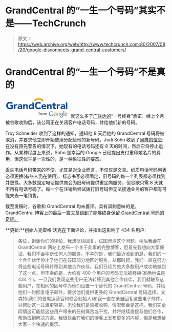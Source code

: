 # GrandCentral 的“一生一个号码”其实不是——TechCrunch

> 原文：<https://web.archive.org/web/http://www.techcrunch.com:80/2007/08/20/google-disconnects-grand-central-customers/>

# GrandCentral 的“一生一个号码”不是真的

[![grandcentral.jpg](img/110ff16319910b5d19e8a54cc93cc51e.png)](https://web.archive.org/web/20220816015311/http://www.crunchbase.com/company/grandcentral) 就这么多了[广联达的](https://web.archive.org/web/20220816015311/http://www.crunchbase.com/company/grandcentral)“一号终身”承诺。继上个月被谷歌收购后，该公司正在关闭客户电话号码，并给他们新的号码。

Troy Schneider 收到了这样的通知，通知他 8 天后他的 GrandCentral 号码将被取消，并要求他立即开始使用分配给他的新号码。Judi Sohn 收到了[同样的信息](https://web.archive.org/web/20220816015311/http://www.momathome.com/2007/08/how_using_a_beta_web_application_can_bite/):在没有预先警告的情况下，她现有的电话号码还有 8 天的时间，然后它将停止运作。从某种程度上来说，Sohn 是幸运的:Google 已经提出支付重印她名片的费用，但这似乎是一次性的，是一种象征性的姿态。

丢失电话号码带来的不便，尤其是对企业而言，不仅仅是文具。纸质电话号码列表必须更换(有些人仍在使用)，标志书写必须固定，旧号码的每一个列表都必须找到并更换。大多数固定电话提供商会为旧号码提供重定向服务，但谷歌只需 8 天就不再有电话号码了。每一个在注销后尝试拨打旧号码但无法接通业务的客户都有可能失去一笔销售。

截至发稿时，谷歌和 GrandCentral 均未置评。具有讽刺意味的是，GrandCentral 博客上的最后一篇文章[谈到了能够终身保留 GrandCentral 号码的奇迹。](https://web.archive.org/web/20220816015311/http://blog.grandcentral.com/?p=136)

**更新:**创始人克雷格·沃克[在](https://web.archive.org/web/20220816015311/http://www.beta.techcrunch.com/2007/08/20/google-disconnects-grand-central-customers/#comment-1565407)下面评论，并指出这影响了 434 名用户:

> 各位，谢谢你们的评论，我想尽快回复，试图澄清这个问题。稍后我会在 GrandCentral 网站上发布一个关于此事的完整博客，但首先我想向大家保证，我们不会中断任何人的服务。不幸的是，我们最近收到消息，我们的一个合作伙伴停止了他们在该国部分地区的服务，从那时起，我们一直在努力将这些电话号码转移到其他合作伙伴。我们已经为绝大多数用户成功地做到了这一点，但不幸的是，大约有 400 个用户的号码无法被移植(准确地说是 434 个)。一旦我们发现这些用户无法转移到其他合作伙伴，我们就联系这些用户，在相同的区号中为他们设置一个替代的 GrandCentral 号码，并给他们一封回复电子邮件，要求他们提供更多的 GrandCentral 号码选择。文森特(我们的首席运营官和联合创始人)和我一直在亲自回复这些电子邮件，以帮助这一过渡更容易。无论我们是否被收购，情况都会是这样。我们完全同情这可能给这些用户带来的任何痛苦或干扰，并将继续直接与他们合作，帮助找到解决方案。我很快会在我们的博客上发布更多的内容，但是我想给大家一个快速的提示。